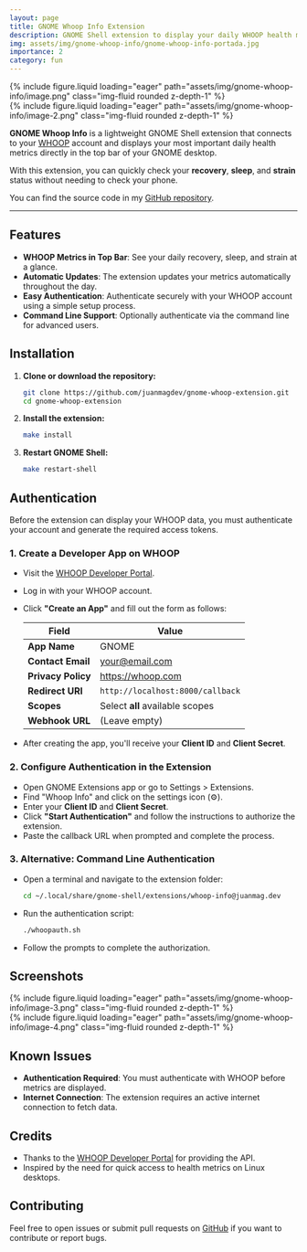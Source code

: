 ```yaml
---
layout: page
title: GNOME Whoop Info Extension
description: GNOME Shell extension to display your daily WHOOP health metrics (recovery, sleep, strain) directly in the top bar.
img: assets/img/gnome-whoop-info/gnome-whoop-info-portada.jpg
importance: 2
category: fun
---
```


<div class="row mt-3">
    <div class="col-12 d-flex justify-content-center">
        {% include figure.liquid loading="eager" path="assets/img/gnome-whoop-info/image.png" class="img-fluid rounded z-depth-1" %}
    </div>
</div>

<div class="row mt-3">
    <div class="col-12 d-flex justify-content-center">
        {% include figure.liquid loading="eager" path="assets/img/gnome-whoop-info/image-2.png" class="img-fluid rounded z-depth-1" %}
    </div>
</div>

**GNOME Whoop Info** is a lightweight GNOME Shell extension that connects to your [WHOOP](https://www.whoop.com/) account and displays your most important daily health metrics directly in the top bar of your GNOME desktop.

With this extension, you can quickly check your **recovery**, **sleep**, and **strain** status without needing to check your phone.

You can find the source code in my [GitHub repository](https://github.com/juanmagdev/gnome-whoop-extension).

---

## Features

- **WHOOP Metrics in Top Bar**: See your daily recovery, sleep, and strain at a glance.
- **Automatic Updates**: The extension updates your metrics automatically throughout the day.
- **Easy Authentication**: Authenticate securely with your WHOOP account using a simple setup process.
- **Command Line Support**: Optionally authenticate via the command line for advanced users.

## Installation

1. **Clone or download the repository:**
   ```bash
   git clone https://github.com/juanmagdev/gnome-whoop-extension.git
   cd gnome-whoop-extension
   ```

2. **Install the extension:**
   ```bash
   make install
   ```

3. **Restart GNOME Shell:**
   ```bash
   make restart-shell
   ```

## Authentication

Before the extension can display your WHOOP data, you must authenticate your account and generate the required access tokens.

### 1. Create a Developer App on WHOOP

- Visit the [WHOOP Developer Portal](https://developer.whoop.com/).
- Log in with your WHOOP account.
- Click **"Create an App"** and fill out the form as follows:

  | Field             | Value                                      |
  |-------------------|--------------------------------------------|
  | **App Name**      | GNOME                                      |
  | **Contact Email** | your@email.com                             |
  | **Privacy Policy**| https://whoop.com                          |
  | **Redirect URI**  | `http://localhost:8000/callback`           |
  | **Scopes**        | Select **all** available scopes            |
  | **Webhook URL**   | (Leave empty)                              |

- After creating the app, you'll receive your **Client ID** and **Client Secret**.

### 2. Configure Authentication in the Extension

- Open GNOME Extensions app or go to Settings > Extensions.
- Find "Whoop Info" and click on the settings icon (⚙️).
- Enter your **Client ID** and **Client Secret**.
- Click **"Start Authentication"** and follow the instructions to authorize the extension.
- Paste the callback URL when prompted and complete the process.

### 3. Alternative: Command Line Authentication

- Open a terminal and navigate to the extension folder:
  ```bash
  cd ~/.local/share/gnome-shell/extensions/whoop-info@juanmag.dev
  ```
- Run the authentication script:
  ```bash
  ./whoopauth.sh
  ```
- Follow the prompts to complete the authorization.

## Screenshots

<div class="row mt-3">
    <div class="col-12 d-flex justify-content-center">
        {% include figure.liquid loading="eager" path="assets/img/gnome-whoop-info/image-3.png" class="img-fluid rounded z-depth-1" %}
    </div>
</div>

<div class="row mt-3">
    <div class="col-12 d-flex justify-content-center">
        {% include figure.liquid loading="eager" path="assets/img/gnome-whoop-info/image-4.png" class="img-fluid rounded z-depth-1" %}
    </div>
</div>

## Known Issues

- **Authentication Required**: You must authenticate with WHOOP before metrics are displayed.
- **Internet Connection**: The extension requires an active internet connection to fetch data.

## Credits

- Thanks to the [WHOOP Developer Portal](https://developer.whoop.com/) for providing the API.
- Inspired by the need for quick access to health metrics on Linux desktops.

## Contributing

Feel free to open issues or submit pull requests on [GitHub](https://github.com/juanmagdev/gnome-whoop-extension) if you want to contribute or report bugs.